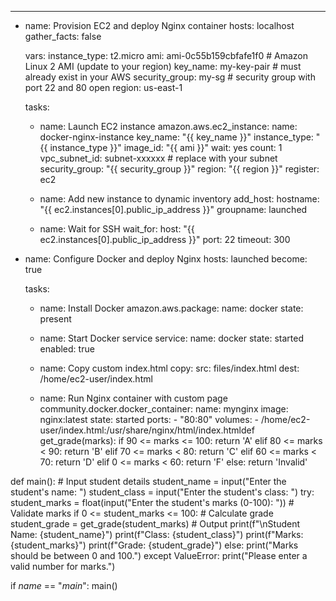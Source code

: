 ---
- name: Provision EC2 and deploy Nginx container
  hosts: localhost
  gather_facts: false

  vars:
    instance_type: t2.micro
    ami: ami-0c55b159cbfafe1f0  # Amazon Linux 2 AMI (update to your region)
    key_name: my-key-pair       # must already exist in your AWS
    security_group: my-sg       # security group with port 22 and 80 open
    region: us-east-1

  tasks:
    - name: Launch EC2 instance
      amazon.aws.ec2_instance:
        name: docker-nginx-instance
        key_name: "{{ key_name }}"
        instance_type: "{{ instance_type }}"
        image_id: "{{ ami }}"
        wait: yes
        count: 1
        vpc_subnet_id: subnet-xxxxxx  # replace with your subnet
        security_group: "{{ security_group }}"
        region: "{{ region }}"
      register: ec2

    - name: Add new instance to dynamic inventory
      add_host:
        hostname: "{{ ec2.instances[0].public_ip_address }}"
        groupname: launched

    - name: Wait for SSH
      wait_for:
        host: "{{ ec2.instances[0].public_ip_address }}"
        port: 22
        timeout: 300

- name: Configure Docker and deploy Nginx
  hosts: launched
  become: true

  tasks:
    - name: Install Docker
      amazon.aws.package:
        name: docker
        state: present

    - name: Start Docker service
      service:
        name: docker
        state: started
        enabled: true

    - name: Copy custom index.html
      copy:
        src: files/index.html
        dest: /home/ec2-user/index.html

    - name: Run Nginx container with custom page
      community.docker.docker_container:
        name: mynginx
        image: nginx:latest
        state: started
        ports:
          - "80:80"
        volumes:
          - /home/ec2-user/index.html:/usr/share/nginx/html/index.htmldef get_grade(marks):
    if 90 <= marks <= 100:
        return 'A'
    elif 80 <= marks < 90:
        return 'B'
    elif 70 <= marks < 80:
        return 'C'
    elif 60 <= marks < 70:
        return 'D'
    elif 0 <= marks < 60:
        return 'F'
    else:
        return 'Invalid'

def main():
    # Input student details
    student_name = input("Enter the student's name: ")
    student_class = input("Enter the student's class: ")
    try:
        student_marks = float(input("Enter the student's marks (0-100): "))
        # Validate marks
        if 0 <= student_marks <= 100:
            # Calculate grade
            student_grade = get_grade(student_marks)
            # Output
            print(f"\nStudent Name: {student_name}")
            print(f"Class: {student_class}")
            print(f"Marks: {student_marks}")
            print(f"Grade: {student_grade}")
        else:
            print("Marks should be between 0 and 100.")
    except ValueError:
        print("Please enter a valid number for marks.")

if _name_ == "_main_":
    main()
